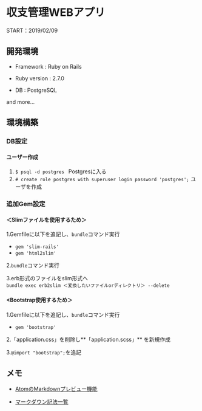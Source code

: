 # 収支管理WEBアプリ

START：2019/02/09

## 開発環境

* Framework : Ruby on Rails

* Ruby version : 2.7.0

* DB : PostgreSQL

and more...

## 環境構築

### DB設定

#### ユーザー作成
1. ```$ psql -d postgres ``` Postgresに入る
2. ```# create role postgres with superuser login password 'postgres';``` ユーザを作成

### 追加Gem設定
#### ＜Slimファイルを使用するため＞

1.Gemfileに以下を追記し、```bundle```コマンド実行

  * ```gem 'slim-rails'```
  * ```gem 'html2slim'```

2.```bundle```コマンド実行

3.erb形式のファイルをslim形式へ<br>```bundle exec erb2slim ＜変換したいファイルorディレクトリ＞ --delete```

#### <Bootstrap使用するため＞

1.Gemfileに以下を追記し、```bundle```コマンド実行
  * ```gem 'bootstrap'```

2.「application.css」を削除し**「application.scss」** を新規作成

3.```@import "bootstrap";```を追記



## メモ

* [AtomのMarkdownプレビュー機能](https://qiita.com/kamorits/items/6f342da395ad57468ae3)

* [マークダウン記法一覧](https://qiita.com/kamorits/items/6f342da395ad57468ae3)  
